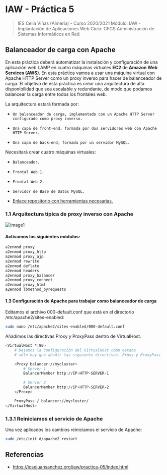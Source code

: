 # IAW - Práctica 5
>IES Celia Viñas (Almería) - Curso 2020/2021 
>Módulo: IAW - Implantación de Aplicaciones Web 
>Ciclo: CFGS Administración de Sistemas Informáticos en Red 

## Balanceador de carga con Apache

En esta práctica deberá automatizar la instalación y configuración de una aplicación web LAMP en cuatro máquinas virtuales **EC2** de **Amazon Web Services (AWS)**.  En esta práctica vamos a usar una máquina virtual con Apache HTTP Server como un proxy inverso para hacer de balanceador de carga. 
El objetivo de esta práctica es crear una arquitectura de alta disponibilidad que sea escalable y redundante, de modo que podamos balancear la carga entre todos los frontales web.

La arquitectura estará formada por:

-     Un balanceador de carga, implementado con un Apache HTTP Server configurado como proxy inverso.
-     Una capa de front-end, formada por dos servidores web con Apache HTTP Server.
-     Una capa de back-end, formada por un servidor MySQL.

Necesitará crear cuatro máquinas virtuales:

-     Balanceador.
-     Frontal Web 1.
-     Frontal Web 2.
-     Servidor de Base de Datos MySQL.

- [Enlace repositorio con herramientas necesarias.][GitHub]

### 1.1 Arquitectura típica de proxy inverso con Apache
![image1](images/índice.png "índice")
#### Activamos los siguientes módulos:
```bash
a2enmod proxy
a2enmod proxy_http
a2enmod proxy_ajp
a2enmod rewrite
a2enmod deflate
a2enmod headers
a2enmod proxy_balancer
a2enmod proxy_connect
a2enmod proxy_html
a2enmod lbmethod_byrequests
```
#### 1.3 Configuración de Apache para trabajar como balanceador de carga
Editamos el archivo 000-default.conf que está en el directorio /etc/apache2/sites-enabled:
```bash
sudo nano /etc/apache2/sites-enabled/000-default.conf
```
Añadimos las directivas Proxy y ProxyPass dentro de VirtualHost.
```bash
<VirtualHost *:80>
    # Dejamos la configuración del VirtualHost como estaba
    # sólo hay que añadir las siguiente directivas: Proxy y ProxyPass

    <Proxy balancer://mycluster>
        # Server 1
        BalancerMember http://IP-HTTP-SERVER-1

        # Server 2
        BalancerMember http://IP-HTTP-SERVER-2
    </Proxy>

    ProxyPass / balancer://mycluster/
</VirtualHost>
```
### 1.3.1 Reiniciamos el servicio de Apache
Una vez aplicados los cambios reiniciamos el servicio de Apache:
```bash
sudo /etc/init.d/apache2 restart
```
## Referencias
- https://josejuansanchez.org/iaw/practica-05/index.html

[GitHub]: https://github.com/jacobo87/IAW-Practica04
[Repo]: https://github.com/josejuansanchez/iaw-practica-lamp